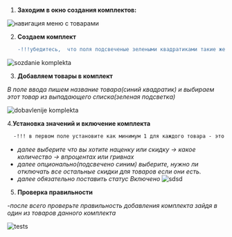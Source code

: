 1. **Заходим в окно создания комплектов:** 


![навигация меню  с товарами](https://i.imgur.com/JExr2ZI.png)

2. **Cоздаем комплект**
    
   ```diff 
   -!!!убедитесь,  что поля подсвеченые зелеными квадратиками такие же как на картинке 
   ```

![sozdanie komplekta](https://i.imgur.com/DzYtZuQ.png)


3. **Добавляем товары в комплект**

  *В поле ввода пишем название товара(синий квадратик) и выбираем этот товар из выпадающего списка(зеленая подсветка)*
  
  ![dobavlenije komplekta](https://i.imgur.com/sCDJYy4.png)
  
4.**Установка значений и включение комплекта**

 ```diff 
   -!!! в первом поле установите как минимум 1 для каждого товара - это количество с которого начинает работать комплект.
 ```
  - *далее выберите что вы хотите наценку или скидку -> какое количество ->   впроцентах или гривнах*
  - *далее опционально(подсвечено синим) выберите, нужно ли отключать все остальные скидки для товаров если они есть.*
  - *далее обязательно поставить статус Включено*
  ![sdsd](https://i.imgur.com/uTh37Ty.png)
  
 5. **Проверка правильности**
 
  -*после всего проверьте правильность добавления комплекта зайдя в один из товаров данного комплекта*
  
  ![tests](https://i.imgur.com/ZXz40vi.png)
  
  

